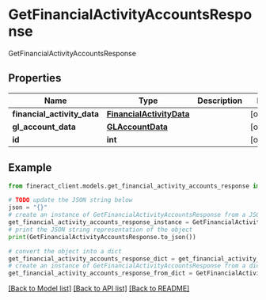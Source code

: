 # GetFinancialActivityAccountsResponse

GetFinancialActivityAccountsResponse

## Properties

Name | Type | Description | Notes
------------ | ------------- | ------------- | -------------
**financial_activity_data** | [**FinancialActivityData**](FinancialActivityData.md) |  | [optional] 
**gl_account_data** | [**GLAccountData**](GLAccountData.md) |  | [optional] 
**id** | **int** |  | [optional] 

## Example

```python
from fineract_client.models.get_financial_activity_accounts_response import GetFinancialActivityAccountsResponse

# TODO update the JSON string below
json = "{}"
# create an instance of GetFinancialActivityAccountsResponse from a JSON string
get_financial_activity_accounts_response_instance = GetFinancialActivityAccountsResponse.from_json(json)
# print the JSON string representation of the object
print(GetFinancialActivityAccountsResponse.to_json())

# convert the object into a dict
get_financial_activity_accounts_response_dict = get_financial_activity_accounts_response_instance.to_dict()
# create an instance of GetFinancialActivityAccountsResponse from a dict
get_financial_activity_accounts_response_from_dict = GetFinancialActivityAccountsResponse.from_dict(get_financial_activity_accounts_response_dict)
```
[[Back to Model list]](../README.md#documentation-for-models) [[Back to API list]](../README.md#documentation-for-api-endpoints) [[Back to README]](../README.md)


